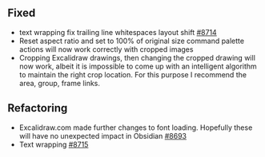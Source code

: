 ## Fixed
- text wrapping fix trailing line whitespaces layout shift [#8714](https://github.com/excalidraw/excalidraw/pull/8714)
- Reset aspect ratio and set to 100% of original size command palette actions will now work correctly with cropped images
- Cropping Excalidraw drawings, then changing the cropped drawing will now work, albeit it is impossible to come up with an intelligent algorithm to maintain the right crop location. For this purpose I recommend the area, group, frame links.

## Refactoring
- Excalidraw.com made further changes to font loading. Hopefully these will have no unexpected impact in Obsidian [#8693](https://github.com/excalidraw/excalidraw/pull/8693) 
- Text wrapping [#8715](https://github.com/excalidraw/excalidraw/pull/8715)
